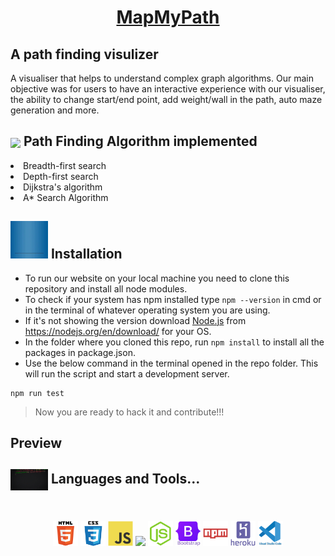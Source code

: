 <h1 align="center"><a target="_blank" href="https://map-my-path.herokuapp.com/">MapMyPath</a></h1>

## A path finding visulizer
A visualiser that helps to understand complex graph algorithms.
Our main objective was for users to have an interactive experience with our visualiser, the ability to change start/end point, add weight/wall in the path, auto maze generation and more.

<summary><h2><img src="https://raw.githubusercontent.com/techabhi08/MapMyPath/main/public/images/mapGIF.gif"  align="center" width="60" /> Path Finding Algorithm implemented</h2></summary>
<li>Breadth-first search</li>
<li>Depth-first search</li>
<li>Dijkstra's algorithm</li>
<li>A* Search Algorithm</li>

## <img width="60" src="https://raw.githubusercontent.com/techabhi08/MapMyPath/main/public/images/installGIF.gif"> Installation
* To run our website on your local machine you need to clone this repository and install all node modules.
* To check if your system has npm installed type ```npm --version``` in cmd or in the terminal of whatever operating system you are using.
* If it's not showing the version download [Node.js](https://nodejs.org/en/download/) from https://nodejs.org/en/download/ for your OS.
* In the folder where you cloned this repo, run ```npm install``` to install all the packages in package.json.
* Use the below command in the terminal opened in the repo folder. This will run the script and start a development server.
```
npm run test
```
> Now you are ready to hack it and contribute!!! 

## Preview


<summary><h2><img src="https://raw.githubusercontent.com/techabhi08/MapMyPath/main/public/images/toolsGIF.gif" align="center" width="60" /> Languages and Tools...</h2></summary>
<br>
<p align="center">
<img height="40" src="https://raw.githubusercontent.com/devicons/devicon/master/icons/html5/html5-original-wordmark.svg" alt="html">
<img height="40" src="https://raw.githubusercontent.com/github/explore/80688e429a7d4ef2fca1e82350fe8e3517d3494d/topics/css/css.png">
<img height="40" src="https://raw.githubusercontent.com/devicons/devicon/master/icons/javascript/javascript-original.svg"> 
<img height="40" src="https://github.githubassets.com/images/modules/logos_page/GitHub-Mark.png">
<img height="40" src="https://raw.githubusercontent.com/devicons/devicon/1119b9f84c0290e0f0b38982099a2bd027a48bf1/icons/nodejs/nodejs-original.svg"> 
<img height="40" src="https://raw.githubusercontent.com/devicons/devicon/1119b9f84c0290e0f0b38982099a2bd027a48bf1/icons/bootstrap/bootstrap-original-wordmark.svg"> 
<img height="40" src="https://raw.githubusercontent.com/devicons/devicon/1119b9f84c0290e0f0b38982099a2bd027a48bf1/icons/npm/npm-original-wordmark.svg"> 
<img height="40" src="https://raw.githubusercontent.com/devicons/devicon/1119b9f84c0290e0f0b38982099a2bd027a48bf1/icons/heroku/heroku-plain-wordmark.svg">
<img height="40" src="https://raw.githubusercontent.com/devicons/devicon/1119b9f84c0290e0f0b38982099a2bd027a48bf1/icons/vscode/vscode-original-wordmark.svg">
</p>